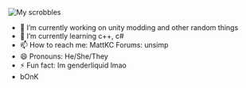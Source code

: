 ![My scrobbles](https://lastfm-recently-played.vercel.app/api?user=unsimp&count=5)
- 🔭 I’m currently working on unity modding and other random things
- 🌱 I’m currently learning c++, c#
- 📫 How to reach me: MattKC Forums: unsimp 
- 😄 Pronouns: He/She/They
- ⚡ Fun fact: Im genderliquid lmao
- bOnK



 


